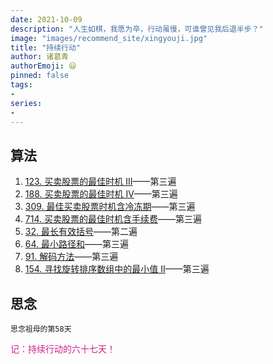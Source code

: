 ```yaml
---
date: 2021-10-09
description: "人生如棋，我愿为卒，行动虽慢，可谁曾见我后退半步？"
image: "images/recommend_site/xingyouji.jpg"
title: "持续行动"
author: 诸葛青
authorEmoji: 😃
pinned: false
tags:
- 
series:
-
---
```


## 算法
1. [123. 买卖股票的最佳时机 III](https://leetcode-cn.com/problems/best-time-to-buy-and-sell-stock-iii/)——第三遍
2. [188. 买卖股票的最佳时机 IV](https://leetcode-cn.com/problems/best-time-to-buy-and-sell-stock-iv/)——第三遍
3. [309. 最佳买卖股票时机含冷冻期](https://leetcode-cn.com/problems/best-time-to-buy-and-sell-stock-with-cooldown/)——第三遍
4. [714. 买卖股票的最佳时机含手续费](https://leetcode-cn.com/problems/best-time-to-buy-and-sell-stock-with-transaction-fee/)——第三遍
5. [32. 最长有效括号](https://leetcode-cn.com/problems/longest-valid-parentheses/)——第二遍
6. [64. 最小路径和](https://leetcode-cn.com/problems/minimum-path-sum/)——第三遍
7. [91. 解码方法](https://leetcode-cn.com/problems/decode-ways/)——第三遍
8. [154. 寻找旋转排序数组中的最小值 II](https://leetcode-cn.com/problems/find-minimum-in-rotated-sorted-array-ii/)——第三遍

## 思念
``思念祖母的第58天``


<font color=VioletRed>记：持续行动的六十七天！</font>